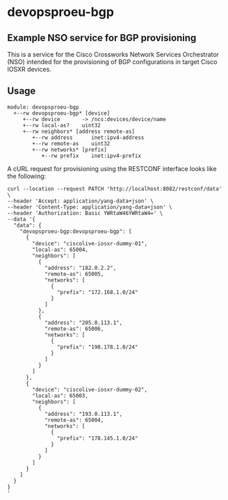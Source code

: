 # devopsproeu-bgp
## Example NSO service for BGP provisioning

This is a service for the Cisco Crossworks Network Services Orchestrator (NSO) intended for the provisioning of BGP configurations in target Cisco IOSXR devices.

## Usage

```
module: devopsproeu-bgp
  +--rw devopsproeu-bgp* [device]
     +--rw device       -> /ncs:devices/device/name
     +--rw local-as?    uint32
     +--rw neighbors* [address remote-as]
        +--rw address      inet:ipv4-address
        +--rw remote-as    uint32
        +--rw networks* [prefix]
           +--rw prefix    inet:ipv4-prefix
```

A cURL request for provisioning using the RESTCONF interface looks like the following:

```
curl --location --request PATCH 'http://localhost:8082/restconf/data' \
--header 'Accept: application/yang-data+json' \
--header 'Content-Type: application/yang-data+json' \
--header 'Authorization: Basic YWRtaW46YWRtaW4=' \
--data '{
  "data": {
    "devopsproeu-bgp:devopsproeu-bgp": [
      {
        "device": "ciscolive-iosxr-dummy-01",
        "local-as": 65004,
        "neighbors": [
          {
            "address": "182.0.2.2",
            "remote-as": 65005,
            "networks": [
              {
                "prefix": "172.168.1.0/24"
              }
            ]
          },
          {
            "address": "205.0.113.1",
            "remote-as": 65006,
            "networks": [
              {
                "prefix": "198.178.1.0/24"
              }
            ]
          }
        ]
      },
      {
        "device": "ciscolive-iosxr-dummy-02",
        "local-as": 65003,
        "neighbors": [
          {
            "address": "193.0.113.1",
            "remote-as": 65004,
            "networks": [
              {
                "prefix": "178.145.1.0/24"
              }
            ]
          }
        ]
      }
    ]
  }
}
'
```